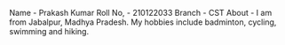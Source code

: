 Name - Prakash Kumar
Roll No, - 210122033
Branch - CST
About - I am from Jabalpur, Madhya Pradesh. My hobbies include badminton, cycling, swimming and hiking.